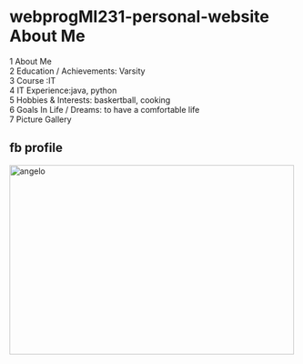 # webprogMI231-personal-website About Me
 </p>
<div class="flex-container">
    <div>1 About Me</div>
    <div>2 Education / Achievements: Varsity</div>
    <div>3 Course :IT</div>  
    <div>4 IT Experience:java, python</div>
    <div>5 Hobbies & Interests: baskertball, cooking</div>
    <div>6 Goals In Life / Dreams: to have a comfortable life</div>  
    <div>7 Picture Gallery</div> 
  </div>
<h2>fb profile</h2>
<img src="https://scontent.fmnl17-2.fna.fbcdn.net/v/t39.30808-1/449420378_849378483708106_6656086595148755740_n.jpg?stp=dst-jpg_s200x200&_nc_cat=107&ccb=1-7&_nc_sid=0ecb9b&_nc_ohc=iKwEcTBw_0wQ7kNvgEgwmws&_nc_zt=24&_nc_ht=scontent.fmnl17-2.fna&_nc_gid=AYC6D5GFgO4rU9JPW3PX7kg&oh=00_AYAQP_aSqnRqurE2Nyd0dFmt_0v9pHSP4ZXKHTPXQnyi3w&oe=675357DF" alt="angelo" width="500" height="333">


</body>
</html>
